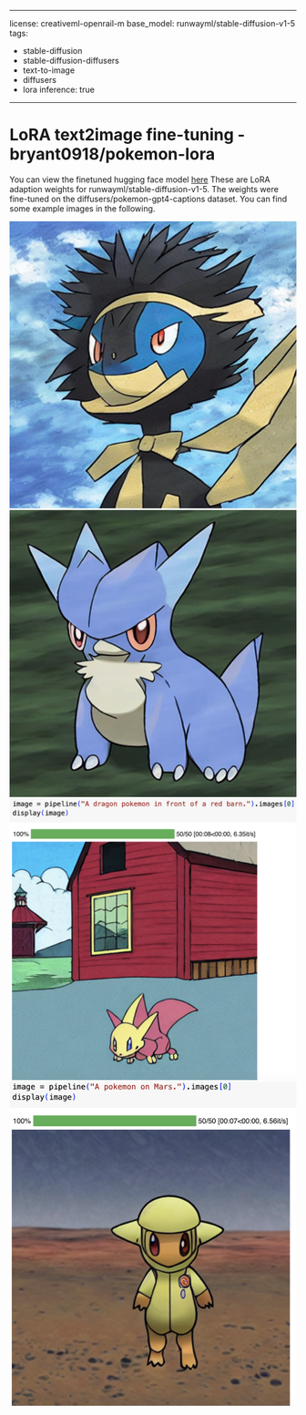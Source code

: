 
---
license: creativeml-openrail-m
base_model: runwayml/stable-diffusion-v1-5
tags:
- stable-diffusion
- stable-diffusion-diffusers
- text-to-image
- diffusers
- lora
inference: true
---
    
# LoRA text2image fine-tuning - bryant0918/pokemon-lora

You can view the finetuned hugging face model [here](https://huggingface.co/bryant0918/pokemon-lora)
These are LoRA adaption weights for runwayml/stable-diffusion-v1-5. The weights were fine-tuned on the diffusers/pokemon-gpt4-captions dataset. You can find some example images in the following. 

![img_0](./image_0.png)
![img_1](./image_1.png)
![img_2](./image_2.png)
![img_3](./image_3.png)
